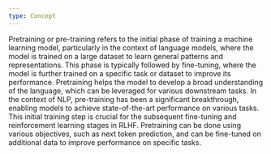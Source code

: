 ```yaml
---
type: Concept
---
```


Pretraining or pre-training refers to the initial phase of training a machine learning model, particularly in the context of language models, where the model is trained on a large dataset to learn general patterns and representations. This phase is typically followed by fine-tuning, where the model is further trained on a specific task or dataset to improve its performance. Pretraining helps the model to develop a broad understanding of the language, which can be leveraged for various downstream tasks. In the context of NLP, pre-training has been a significant breakthrough, enabling models to achieve state-of-the-art performance on various tasks. This initial training step is crucial for the subsequent fine-tuning and reinforcement learning stages in RLHF. Pretraining can be done using various objectives, such as next token prediction, and can be fine-tuned on additional data to improve performance on specific tasks.